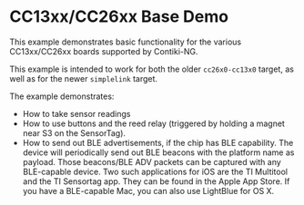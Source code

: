 CC13xx/CC26xx Base Demo
=======================
This example demonstrates basic functionality for the various CC13xx/CC26xx
boards supported by Contiki-NG.

This example is intended to work for both the older `cc26x0-cc13x0` target, as
well as for the newer `simplelink` target.

The example demonstrates:

* How to take sensor readings
* How to use buttons and the reed relay (triggered by holding a magnet near S3
  on the SensorTag).
* How to send out BLE advertisements, if the chip has BLE capability. The
  device will periodically send out BLE beacons with the platform name as
  payload. Those beacons/BLE ADV packets can be captured with any BLE-capable
  device. Two such applications for iOS are the TI Multitool and the TI
  Sensortag app. They can be found in the Apple App Store. If you have a
  BLE-capable Mac, you can also use LightBlue for OS X.
